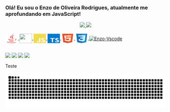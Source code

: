 ### Olá! Eu sou o Enzo de Oliveira Rodrigues, atualmente me aprofundando em JavaScript! 
<div align="center">
 <a href="https://github.com/Rodriguessz">
 <img height="180em" src="https://github-readme-stats.vercel.app/api?username=Rodriguessz&show_icons=true&theme=tokyonight&include_all_commits=true&count_private=true"/>
 <img height="180em" src="https://github-readme-stats.vercel.app/api/top-langs/?username=Rodriguessz&layout=compact&langs_count=7&theme=tokyonight"/>
</div>
<div style="display: inline_block"><br>
 <img align="center" alt="Enzo-Ts" height="30" width="40" src="https://raw.githubusercontent.com/devicons/devicon/master/icons/java/java-plain.svg">
 
   <img align="center"  height="30" width="40" src="https://cdn.jsdelivr.net/gh/devicons/devicon/icons/spring/spring-original-wordmark.svg" />
          
 <img align="center" alt="Enzo-Js" height="30" width="40" src="https://raw.githubusercontent.com/devicons/devicon/master/icons/javascript/javascript-plain.svg">
 <img align="center" alt="Enzo-Ts" height="30" width="40" src="https://raw.githubusercontent.com/devicons/devicon/master/icons/typescript/typescript-plain.svg">  <img align="center" alt="Enzo-HTML" height="30" width="40" src="https://raw.githubusercontent.com/devicons/devicon/master/icons/html5/html5-original.svg">
 <img align="center" alt="Enzo-CSS" height="30" width="40" src="https://raw.githubusercontent.com/devicons/devicon/master/icons/css3/css3-original.svg">
 <img align="center" alt="Enzo-Vscode" height="30" width="40" src="https://cdn.jsdelivr.net/gh/devicons/devicon/icons/vscode/vscode-original.svg">
</div>
  
 ##
  
 <div>
  <a href="https://instagram.com/rodriguesszz_" target="_blank"><img src="https://img.shields.io/badge/-Instagram-%23E4405F?style=for-the-badge&logo=instagram&logoColor=white" target="_blank"></a>
 <a href="https://discord.gg/4xwpXUxp" target="_blank"><img src="https://img.shields.io/badge/Discord-7289DA?style=for-the-badge&logo=discord&logoColor=white" target="_blank"></a> 
  <a href = "mailto:enzo.orodrigues03@gmail.com"><img src="https://img.shields.io/badge/Gmail-D14836?style=for-the-badge&logo=gmail&logoColor=white"></a>
  <a href="https://www.linkedin.com/in/enzo-rodrigues-b9bb33232/" target="_blank"><img src="https://img.shields.io/badge/-LinkedIn-%230077B5?style=for-the-badge&logo=linkedin&logoColor=white" target="_blank"></a> 
 </div>


Teste
  
  
  
  ![Snake animation](https://github.com/rodriguessz/rodriguessz/blob/output/github-contribution-grid-snake.svg)

